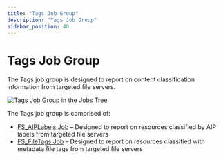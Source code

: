 ```yaml
---
title: "Tags Job Group"
description: "Tags Job Group"
sidebar_position: 40
---
```


# Tags Job Group

The Tags job group is designed to report on content classification information from targeted file
servers.

![Tags Job Group in the Jobs Tree](/img/product_docs/accessanalyzer/12.0/solutions/filesystem/content/tags/tagsjobstree.webp)

The Tags job group is comprised of:

- [FS_AIPLabels Job](/docs/accessanalyzer/12.0/solutions/filesystem/content/tags/fs_aiplabels.md) – Designed to report on resources classified by AIP labels
  from targeted file servers
- [FS_FileTags Job](/docs/accessanalyzer/12.0/solutions/filesystem/content/tags/fs_filetags.md) – Designed to report on resources classified with metadata file
  tags from targeted file servers
